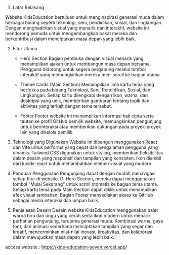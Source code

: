 1. Latar Belakang

Website KidsEducation bertujuan untuk menginspirasi generasi muda dalam berbagai bidang seperti teknologi, seni, pendidikan, sosial, dan lingkungan. Dengan menghadirkan visual yang menarik dan interaktif, website ini mendorong pemuda untuk mengembangkan bakat mereka dan berkontribusi dalam menciptakan masa depan yang lebih baik.

2. Fitur Utama

    - Hero Section
    Bagian pembuka dengan visual menarik yang menampilkan ajakan untuk membangun masa depan bersama. Pengguna didorong untuk segera bergabung melalui tombol        interaktif yang memungkinkan mereka men-scroll ke bagian utama.

    - Theme Cards (Main Section)
    Menampilkan lima kartu tema yang berfokus pada bidang Teknologi, Seni, Pendidikan, Sosial, dan Lingkungan. Setiap kartu dilengkapi dengan ikon, warna, dan deskripsi yang unik, memberikan gambaran tentang topik dan aktivitas yang terkait dengan tema tersebut.

    - Footer
    Footer website ini menampilkan informasi hak cipta serta tautan ke profil GitHub pemilik website, memungkinkan pengunjung untuk berinteraksi atau memberikan dukungan pada proyek-proyek lain yang dikelola pemilik.

3. Teknologi yang Digunakan
Website ini dibangun menggunakan React dan Vite untuk performa yang cepat dan pengalaman pengguna yang dinamis. Tailwind CSS digunakan untuk styling, memberikan fleksibilitas dalam desain yang responsif dan tampilan yang konsisten. Ikon diambil dari lucide-react untuk menambahkan elemen visual yang modern.

4. Panduan Penggunaan
Pengunjung dapat dengan mudah menavigasi setiap fitur di website. Di Hero Section, mereka dapat menggunakan tombol "Mulai Sekarang" untuk scroll otomatis ke bagian tema utama. Setiap kartu tema pada Main Section dapat diklik untuk menampilkan efek visual tambahan. Bagian Footer menyediakan akses ke GitHub sebagai media interaksi dan umpan balik.

5. Penjelasan Desain
Desain website KidsEducation menggunakan palet warna biru dan ungu yang cerah serta ikon modern untuk menarik perhatian pengunjung, terutama generasi muda. Kombinasi warna, gaya font, dan animasi sederhana menciptakan tampilan yang segar dan kreatif, mencerminkan nilai-nilai inovasi, kreativitas, dan kolaborasi dalam mewujudkan masa depan yang lebih baik.

access website : https://kids-education-seven.vercel.app/
